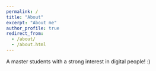 ```yaml
---
permalink: /
title: "About"
excerpt: "About me"
author_profile: true
redirect_from: 
  - /about/
  - /about.html
---
```


A master students with a strong interest in digital people! :)
